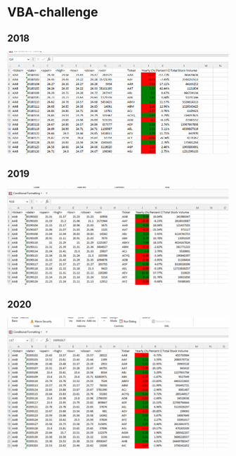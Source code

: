 # VBA-challenge

## 2018


![Alt text](screenshots/2018.png)


## 2019


![Alt text](screenshots/2019.png)


## 2020

![Alt text](screenshots/2020.png)